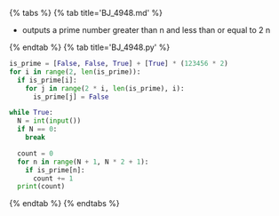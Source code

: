 {% tabs %}
{% tab title='BJ_4948.md' %}

* outputs a prime number greater than n and less than or equal to 2 n

{% endtab %}
{% tab title='BJ_4948.py' %}

```py
is_prime = [False, False, True] + [True] * (123456 * 2)
for i in range(2, len(is_prime)):
  if is_prime[i]:
    for j in range(2 * i, len(is_prime), i):
      is_prime[j] = False

while True:
  N = int(input())
  if N == 0:
    break

  count = 0
  for n in range(N + 1, N * 2 + 1):
    if is_prime[n]:
      count += 1
  print(count)
```

{% endtab %}
{% endtabs %}